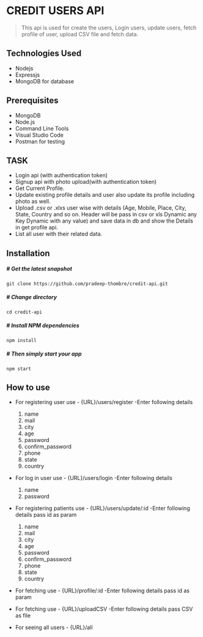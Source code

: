 # CREDIT USERS API

> This api is used for create the users, Login users, update users, fetch profile of user, upload CSV file and fetch data.

## Technologies Used

- Nodejs
- Expressjs
- MongoDB for database

## Prerequisites

- MongoDB
- Node.js 
- Command Line Tools
- Visual Studio Code
- Postman for testing

## TASK

- Login api (with authentication token)
- Signup api with photo upload(with authentication token)
- Get Current Profile.
- Update existing profile details and user also update its profile including photo as well.
- Upload .csv or .xlxs user wise with details (Age, Mobile, Place, City, State, Country and so on. Header will be pass in csv or xls Dynamic any Key Dynamic with any value) and save data in db and show the Details in get profile api.
- List all user with their related data.

## Installation

##### # Get the latest snapshot

`git clone https://github.com/pradeep-thombre/credit-api.git`

##### # Change directory

`cd credit-api`

##### # Install NPM dependencies

`npm install`

##### # Then simply start your app

`npm start`


## How to use 
- For registering user use - {URL}/users/register
  -Enter following details
    1. name
    2. mail
    3. city
    4. age
    5. password
    6. confirm_password
    7. phone
    8. state
    9. country

- For log in user use - {URL}/users/login
  -Enter following details
    1. name
    2. password

- For registering patients use - {URL}/users/update/:id
  -Enter following details
    pass id as param
    1. name
    2. mail
    3. city
    4. age
    5. password
    6. confirm_password
    7. phone
    8. state
    9. country

- For fetching  use - {URL}/profile/:id
  -Enter following details
    pass id as param

- For fetching  use - {URL}/uploadCSV
  -Enter following details
    pass CSV as file

- For seeing all users - {URL}/all


